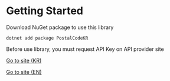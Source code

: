 # Getting Started

Download NuGet package to use this library

>
```
dotnet add package PostalCodeKR
```

Before use library, you must request API Key on API provider site

[Go to site (KR)](https://www.data.go.kr/data/15056971/openapi.do)

[Go to site (EN)](https://www.data.go.kr/en/data/15056971/openapi.do)